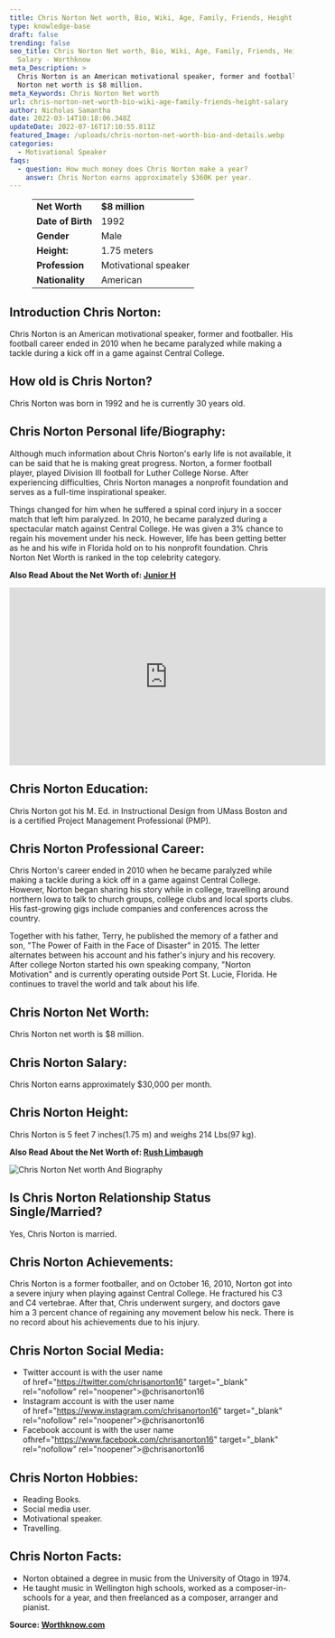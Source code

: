 ```yaml
---
title: Chris Norton Net worth, Bio, Wiki, Age, Family, Friends, Height & Salary
type: knowledge-base
draft: false
trending: false
seo_title: Chris Norton Net worth, Bio, Wiki, Age, Family, Friends, Height &
  Salary - Worthknow
meta_Description: >
  Chris Norton is an American motivational speaker, former and footballer. Chris
  Norton net worth is $8 million.
meta_Keywords: Chris Norton Net worth
url: chris-norton-net-worth-bio-wiki-age-family-friends-height-salary
author: Nicholas Samantha
date: 2022-03-14T10:18:06.348Z
updateDate: 2022-07-16T17:10:55.811Z
featured_Image: /uploads/chris-norton-net-worth-bio-and-details.webp
categories:
  - Motivational Speaker
faqs:
  - question: How much money does Chris Norton make a year?
    answer: Chris Norton earns approximately $360K per year.
---
```

<figure class="wp-block-table is-style-stripes">
  <table>
    <tbody>
      <tr>
        <td>
          <strong>Net Worth</strong>
        </td>
        <td>
          <strong>$8 million</strong>
        </td>
      </tr>
      <tr>
        <td>
          <strong>Date of Birth</strong>
        </td>
        <td>1992</td>
      </tr>
      <tr>
        <td>
          <strong>Gender</strong>
        </td>
        <td>Male</td>
      </tr>
      <tr>
        <td>
          <strong>Height:</strong>
        </td>
        <td>1.75 meters</td>
      </tr>
      <tr>
        <td>
          <strong>Profession</strong>
        </td>
        <td>Motivational speaker</td>
      </tr>
      <tr>
        <td>
          <strong>Nationality</strong>
        </td>
        <td>American</td>
      </tr>
    </tbody>
  </table>
</figure>

## **Introduction Chris Norton:**

Chris Norton is an American motivational speaker, former and footballer. His football career ended in 2010 when he became paralyzed while making a tackle during a kick off in a game against Central College.

## **How old is Chris Norton?**

Chris Norton was born in 1992 and he is currently 30 years old.

## **Chris Norton Perso**nal life/Biography:

Although much information about Chris Norton's early life is not available, it can be said that he is making great progress. Norton, a former football player, played Division III football for Luther College Norse. After experiencing difficulties, Chris Norton manages a nonprofit foundation and serves as a full-time inspirational speaker.

Things changed for him when he suffered a spinal cord injury in a soccer match that left him paralyzed. In 2010, he became paralyzed during a spectacular match against Central College. He was given a 3% chance to regain his movement under his neck. However, life has been getting better as he and his wife in Florida hold on to his nonprofit foundation. Chris Norton Net Worth is ranked in the top celebrity category.

**Also Read About the Net Worth of: <a href="https://worthknow.com/junior-h-net-worth-bio-wiki-age-family-friends-height-salary/" target="_blank" rel="noopener">Junior H</a>**

<iframe width="560" height="315" src="https://www.youtube.com/embed/rcPzbQIjNwc" title="YouTube video player" frameborder="0" allow="accelerometer; autoplay; clipboard-write; encrypted-media; gyroscope; picture-in-picture" allowfullscreen></iframe>

## **Chris Norton Education:**

Chris Norton got his M. Ed. in Instructional Design from UMass Boston and is a certified Project Management Professional (PMP).

## **Chris Norton Professional Career:**

Chris Norton's career ended in 2010 when he became paralyzed while making a tackle during a kick off in a game against Central College. However, Norton began sharing his story while in college, travelling around northern Iowa to talk to church groups, college clubs and local sports clubs. His fast-growing gigs include companies and conferences across the country. 

Together with his father, Terry, he published the memory of a father and son, "The Power of Faith in the Face of Disaster" in 2015. The letter alternates between his account and his father's injury and his recovery. After college Norton started his own speaking company, "Norton Motivation" and is currently operating outside Port St. Lucie, Florida. He continues to travel the world and talk about his life.

## **Chris Norton Net Worth:**

Chris Norton net worth is $8 million.

## **Chris Norton Salary:**

Chris Norton earns approximately $30,000 per month.

## **Chris Norton Height:**

Chris Norton is 5 feet 7 inches(1.75 m) and weighs 214 Lbs(97 kg).

**Also Read About the Net Worth of: <a href="https://worthknow.com/rush-limbaugh-family-net-worth-bio-age-family-height-house-home-address-phone-number-email/" target="_blank" rel="noopener">Rush Limbaugh</a>**

![Chris Norton Net worth And Biography](/uploads/chris-norton-net-worth-.webp)

## **Is Chris Norton Relationship Status Single/Married?**

Yes, Chris Norton is married.

## **Chris Norton Achievements:**

Chris Norton is a former footballer, and on October 16, 2010, Norton got into a severe injury when playing against Central College. He fractured his C3 and C4 vertebrae. After that, Chris underwent surgery, and doctors gave him a 3 percent chance of regaining any movement below his neck. There is no record about his achievements due to his injury.

## **Chris Norton Social Media:**

* Twitter account is with the user name of href="https://twitter.com/chrisanorton16" target="_blank" rel="nofollow" rel="noopener">@chrisanorton16</a>
* Instagram account is with the user name of href="https://www.instagram.com/chrisanorton16" target="_blank" rel="nofollow" rel="noopener">@chrisanorton16</a>
* Facebook account is with the user name ofhref="https://www.facebook.com/chrisanorton16" target="_blank" rel="nofollow" rel="noopener">@chrisanorton16</a>

## **Chris Norton Hobbies:**

* Reading Books.
* Social media user.
* Motivational speaker.
* Travelling.

## **Chris Norton Facts:**

* Norton obtained a degree in music from the University of Otago in 1974. 
* He taught music in Wellington high schools, worked as a composer-in-schools for a year, and then freelanced as a composer, arranger and pianist.

**Source: <a href="https://worthknow.com/" target="_blank" rel="noopener">Worthknow.com</a>**